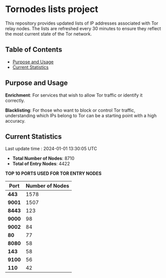 # Tornodes lists project

This repository provides updated lists of IP addresses associated with Tor relay nodes. The lists are refreshed every 30 minutes to ensure they reflect the most current state of the Tor network.

## Table of Contents

- [Purpose and Usage](#purpose-and-usage)
- [Current Statistics](#current-statistics)


## Purpose and Usage

**Enrichment**: For services that wish to allow Tor traffic or identify it correctly.

**Blacklisting**: For those who want to block or control Tor traffic, understanding which IPs belong to Tor can be a starting point with a high accuracy.

## Current Statistics

Last update time : 2024-01-01 13:30:05 UTC

- **Total Number of Nodes**: 8710
- **Total of Entry Nodes**: 4422

**TOP 10 PORTS USED FOR TOR ENTRY NODES**

| **Port** | **Number of Nodes** |
|------|-----------------|
| **443**   | 1578  |
| **9001**   | 1507  |
| **8443**   | 123  |
| **9000**   | 98  |
| **9002**   | 84  |
| **80**   | 77  |
| **8080**   | 58  |
| **143**   | 58  |
| **9100**   | 56  |
| **110**   | 42  |

